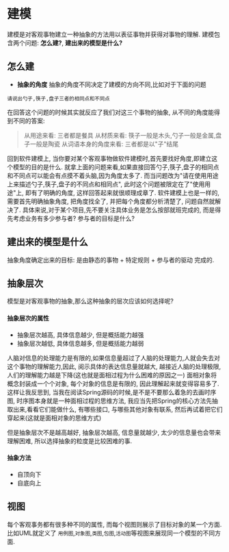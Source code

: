 # 建模
建模是对客观事物建立一种抽象的方法用以表征事物并获得对事物的理解.
建模包含两个问题: **怎么建?**, **建出来的模型是什么?**

## 怎么建
- **抽象的角度**
抽象的角度不同决定了建模的方向不同,比如对于下面的问题
```ad-note
请说出勺子,筷子,盘子三者的相同点和不同点
```
在回答这个问题的时候其实就反应了我们对这三个事物的抽象, 从不同的角度能得到不同的答案:

> 从用途来看: 三者都是餐具
> 从材质来看: 筷子一般是木头,勺子一般是金属,盘子一般是陶瓷
> 从词语本身的角度来看: 三者都是以"子"结尾

回到软件建模上, 当你要对某个客观事物做软件建模时,首先要找好角度,即建立这个模型的目的是什么.
就拿上面的问题来看,如果直接回答勺子,筷子,盘子的相同点和不同点可以能会有点摸不着头脑,因为角度太多了. 而当问题改为"请在使用用途上来描述勺子,筷子,盘子的不同点和相同点", 此时这个问题被限定在了"使用用途"上, 即有了明确的角度, 这样回答起来就很顺理成章了.
软件建模上也是一样的, 需要首先明确抽象角度, 把角度找全了, 并把每个角度都分析清楚了, 问题自然就解决了.
具体来说,对于某个项目,先不要关注具体业务是怎么按部就班完成的, 而是得先考虑业务有多少参与者? 参与者的目标是什么?

## 建出来的模型是什么
抽象角度确定出来的目标: 是由静态的事物 + 特定规则 + 参与者的驱动 完成的.

## 抽象层次
模型是对客观事物的抽象,那么这种抽象的层次应该如何选择呢?
#### 抽象层次的属性
- 抽象层次越高, 具体信息越少, 但是概括能力越强
- 抽象层次越低, 具体信息越多, 但是概括能力越弱

人脑对信息的处理能力是有限的,如果信息量超过了人脑的处理能力,人就会失去对这个事物的理解能力,因此, 阅示具体的表达信息量就越大, 越接近人脑的处理极限, 人们的理解能力越是下降(这也就是面相过程为什么困难的原因之一)
面相对象将概念封装成一个个对象, 每个对象的信息是有限的, 因此理解起来就变得容易多了.
这样让我反思到, 当我在阅读Spring源码的时候,是不是不要那么着急的去画时序图, 时序图本身就是一种面相过程的思维方法, 我应当先把Spring的核心方法先抽取出来,看看它们能做什么, 有哪些接口, 与哪些其他对象有联系, 然后再试着把它们穿起来(这就是面相对象的思维方式)


但是抽象层次不是越高越好, 抽象层次越高, 信息量就越少, 太少的信息量也会带来理解困难, 所以选择抽象的粒度是比较困难的事.

#### 抽象方法
- 自顶向下
- 自底向上

## 视图
每个客观事务都有很多种不同的属性, 而每个视图则展示了目标对象的某一个方面.
比如UML就定义了 `用例图`,`对象图`,`类图`,`包图`,`活动图`等视图来展现同一个模型的不同方面.
